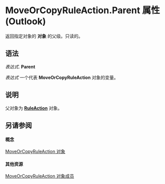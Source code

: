 
# MoveOrCopyRuleAction.Parent 属性 (Outlook)

返回指定对象的 **对象** 的父级。只读的。


## 语法

 _表达式_. **Parent**

 _表达式_ 一个代表 **MoveOrCopyRuleAction** 对象的变量。


## 说明

父对象为  **[RuleAction](6451788f-e5ed-239c-a34d-b564b52d8955.md)** 对象。


## 另请参阅


#### 概念


[MoveOrCopyRuleAction 对象](db951ad8-0d05-1696-acf4-c1da4fbdee33.md)
#### 其他资源


[MoveOrCopyRuleAction 对象成员](39b240af-e9a0-f28a-99eb-0d4487af972c.md)
